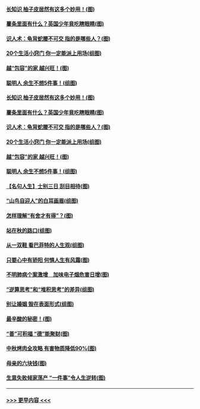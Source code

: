 #### [长知识 柚子皮居然有这多个妙用！(图)](../pages/p8/907425.md?t=09171722) 
#### [薯条里面有什么？英国少年竟吃瞎眼睛(图)](../pages/p8/907381.md?t=09171722) 
#### [识人术：龟背蛇腰不可交 指的是哪些人？(图)](../pages/p8/907503.md?t=09171722) 
#### [20个生活小窍门 你一定能派上用场(组图)](../pages/p8/907510.md?t=09171722) 
#### [越“包容”的家 越兴旺！(图)](../pages/p8/907328.md?t=09171722) 
#### [聪明人 余生不想5件事！(组图)](../pages/p8/907364.md?t=09171722) 
#### [长知识 柚子皮居然有这多个妙用！(图)](../pages/p8/907425.md?t=09171722) 
#### [薯条里面有什么？英国少年竟吃瞎眼睛(图)](../pages/p8/907381.md?t=09171722) 
#### [识人术：龟背蛇腰不可交 指的是哪些人？(图)](../pages/p8/907503.md?t=09171722) 
#### [20个生活小窍门 你一定能派上用场(组图)](../pages/p8/907510.md?t=09171722) 
#### [越“包容”的家 越兴旺！(图)](../pages/p8/907328.md?t=09171722) 
#### [聪明人 余生不想5件事！(组图)](../pages/p8/907364.md?t=09171722) 
#### [【名句人生】士别三日 刮目相待(图)](../pages/p8/906988.md?t=09171722) 
#### [“山鸟自迎人”的白耳画眉(组图)](../pages/p8/907332.md?t=09171722) 
#### [怎样理解“有舍才有得”？(图)](../pages/p8/906872.md?t=09171722) 
#### [站在秋的路口(组图)](../pages/p8/906914.md?t=09171722) 
#### [从一双鞋 看巴菲特的人生观(组图)](../pages/p8/907311.md?t=09171722) 
#### [只要心中有骄阳 何惧人生有风霜(图)](../pages/p8/907320.md?t=09171722) 
#### [不明肺病个案激增　加味电子烟危害日增(图)](../pages/p8/907307.md?t=09171722) 
#### [“逆算思考”和“堆积思考”的差异(组图)](../pages/p8/907229.md?t=09171722) 
#### [别让婚姻 毁在表面形式(组图)](../pages/p8/907118.md?t=09171722) 
#### [最辛酸的秘密！(图)](../pages/p8/906327.md?t=09171722) 
#### [“善”可积福 “德”能聚财(图)](../pages/p8/906906.md?t=09171722) 
#### [中秋烤肉全攻略 有害物质降低90%(图)](../pages/p8/907227.md?t=09171722) 
#### [母亲的六块钱(图)](../pages/p8/907107.md?t=09171722) 
#### [生意失败倾家荡产 “一件事”令人生逆转(图)](../pages/p8/907101.md?t=09171722) 

----
#### [ >>> 更早内容 <<< ](../indexes/p8-earlier.md)
